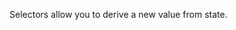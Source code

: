 <TimeStamp start="0:27" end="0:34">
  
Selectors allow you to derive a new value from state.
  
</TimeStamp>